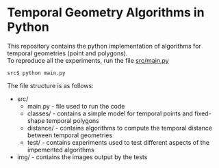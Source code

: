 # Temporal Geometry Algorithms in Python

This repository contains the python implementation of algorithms for temporal geometries (point and polygons).  
To reproduce all the experiments, run the file [src/main.py](/src/main.py)

```
src$ python main.py
```

The file structure is as follows:
* src/
  * main.py - file used to run the code
  * classes/ - contains a simple model for temporal points and fixed-shape temporal polygons
  * distance/ - contains algorithms to compute the temporal distance between temporal geometries
  * test/ - contains experiments used to test different aspects of the impemented algorithms
* img/ - contains the images output by the tests
